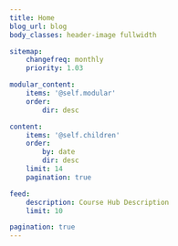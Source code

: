 ```yaml
---
title: Home
blog_url: blog
body_classes: header-image fullwidth

sitemap:
    changefreq: monthly
    priority: 1.03

modular_content:
    items: '@self.modular'
    order:
        dir: desc

content:
    items: '@self.children'
    order:
        by: date
        dir: desc
    limit: 14
    pagination: true

feed:
    description: Course Hub Description
    limit: 10

pagination: true
---
```

